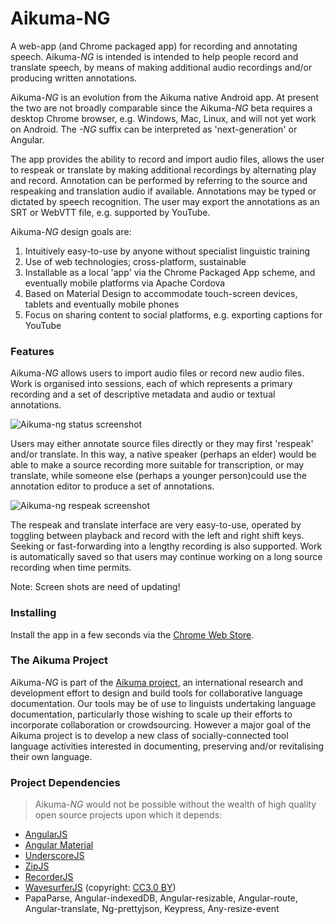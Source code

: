 # Aikuma-NG #

A web-app (and Chrome packaged app) for recording and annotating speech. Aikuma-*NG* is intended is intended to help
people record and translate speech, by means of making additional audio recordings and/or producing written annotations.

Aikuma-*NG* is an evolution from the Aikuma native Android app. At present the two are not broadly comparable since
the Aikuma-*NG* beta requires a desktop Chrome browser, e.g. Windows, Mac, Linux, and will not yet work on Android.
The *-NG* suffix can be interpreted as 'next-generation' or Angular.

The app provides the ability to record and import audio files, allows the user to respeak or translate by
making additional recordings by alternating play and record. Annotation can be performed by referring to the source and
respeaking and translation audio if available. Annotations may be typed or dictated by speech recognition. The user may
export the annotations as an SRT or WebVTT file, e.g. supported by YouTube.

Aikuma-*NG* design goals are:

1. Intuitively easy-to-use by anyone without specialist linguistic training
2. Use of web technologies; cross-platform, sustainable
3. Installable as a local 'app' via the Chrome Packaged App scheme, and eventually mobile platforms via Apache Cordova
4. Based on Material Design to accommodate touch-screen devices, tablets and eventually mobile phones
5. Focus on sharing content to social platforms, e.g. exporting captions for YouTube

### Features ###

Aikuma-*NG* allows users to import audio files or record new audio files. Work is organised into sessions, each of which
represents a primary recording and a set of descriptive metadata and audio or textual annotations.

![Aikuma-ng status screenshot](https://github.com/aikuma/Annoweb/blob/master/markdown/status-screenshot.png)

Users may either annotate source files directly or they may first 'respeak' and/or translate. In this way, a native
speaker (perhaps an elder) would be able to make a source recording more suitable for transcription, or may translate,
while someone else (perhaps a younger person)could use the annotation editor to produce a set of annotations.

![Aikuma-ng respeak screenshot](https://github.com/aikuma/Annoweb/blob/master/markdown/respeak-screenshot.png)

The respeak and translate interface are very easy-to-use, operated by toggling between playback and record with the
left and right shift keys. Seeking or fast-forwarding into a lengthy recording is also supported. Work is
automatically saved so that users may continue working on a long source recording when time permits.

Note: Screen shots are need of updating!

### Installing ###

Install the app in a few seconds via the [Chrome Web Store](https://chrome.google.com/webstore/detail/aikuma-ng/mkcflkabncgflgkbagmafecnligbfkfg).

### The Aikuma Project ###

Aikuma-*NG* is part of the [Aikuma project](http://www.aikuma.org), an international research and development effort
to design and build tools for collaborative language documentation. Our tools may be of use to linguists undertaking
language documentation, particularly those wishing to scale up their efforts to incorporate collaboration or crowdsourcing.
However a major goal of the Aikuma project is to develop a new class of socially-connected tool language activities
interested in documenting, preserving and/or revitalising their own language.

### Project Dependencies ###

> Aikuma-*NG* would not be possible without the wealth of high quality open source projects upon which it depends:

- [AngularJS](https://angularjs.org/)
- [Angular Material](https://material.angularjs.org/latest/)
- [UnderscoreJS](http://underscorejs.org/)
- [ZipJS](http://gildas-lormeau.github.io/zip.js/)
- [RecorderJS](https://github.com/mattdiamond/Recorderjs)
- [WavesurferJS](http://wavesurfer-js.org/) (copyright: [CC3.0 BY](https://creativecommons.org/licenses/by/3.0/deed.en_US))
- PapaParse, Angular-indexedDB, Angular-resizable, Angular-route, Angular-translate, Ng-prettyjson, Keypress, Any-resize-event
